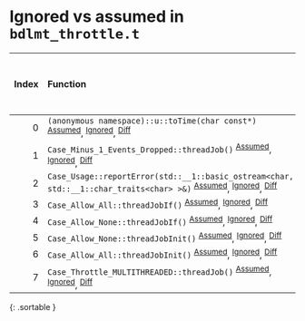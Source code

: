 # Ignored vs assumed in `bdlmt_throttle.t`

<script src="../sorttable.js"></script>

|   Index | Function                                                                                                                                                                                         |   Difference in number of lines |   Function size difference in bytes | Number of lines in assumed build   | Number of bytes in assumed build   | Number of lines in ignored build   | Number of bytes in ignored build   |
|--------:|:-------------------------------------------------------------------------------------------------------------------------------------------------------------------------------------------------|--------------------------------:|------------------------------------:|:-----------------------------------|:-----------------------------------|:-----------------------------------|:-----------------------------------|
|       0 | `(anonymous namespace)::u::toTime(char const*)` <sup>[Assumed](0.assume.s.txt)</sup>, <sup>[Ignored](0.none.s.txt)</sup>, <sup>[Diff](0.diff.html)</sup>                                         |                               1 |                                   0 | 592                                | 4,269,680                          | 592                                | 4,270,720                          |
|       1 | `Case_Minus_1_Events_Dropped::threadJob()` <sup>[Assumed](1.assume.s.txt)</sup>, <sup>[Ignored](1.none.s.txt)</sup>, <sup>[Diff](1.diff.html)</sup>                                              |                              -6 |                                 -16 | 128                                | 4,220,640                          | 144                                | 4,221,072                          |
|       2 | `Case_Usage::reportError(std::__1::basic_ostream<char, std::__1::char_traits<char> >&)` <sup>[Assumed](2.assume.s.txt)</sup>, <sup>[Ignored](2.none.s.txt)</sup>, <sup>[Diff](2.diff.html)</sup> |                              -6 |                                 -16 | 80                                 | 4,214,208                          | 96                                 | 4,214,208                          |
|       3 | `Case_Allow_All::threadJobIf()` <sup>[Assumed](3.assume.s.txt)</sup>, <sup>[Ignored](3.none.s.txt)</sup>, <sup>[Diff](3.diff.html)</sup>                                                         |                              -8 |                                 -32 | 304                                | 4,215,440                          | 336                                | 4,215,584                          |
|       4 | `Case_Allow_None::threadJobIf()` <sup>[Assumed](4.assume.s.txt)</sup>, <sup>[Ignored](4.none.s.txt)</sup>, <sup>[Diff](4.diff.html)</sup>                                                        |                              -8 |                                 -32 | 304                                | 4,214,288                          | 336                                | 4,214,304                          |
|       5 | `Case_Allow_None::threadJobInit()` <sup>[Assumed](5.assume.s.txt)</sup>, <sup>[Ignored](5.none.s.txt)</sup>, <sup>[Diff](5.diff.html)</sup>                                                      |                             -35 |                                 -96 | 608                                | 4,214,832                          | 704                                | 4,214,880                          |
|       6 | `Case_Allow_All::threadJobInit()` <sup>[Assumed](6.assume.s.txt)</sup>, <sup>[Ignored](6.none.s.txt)</sup>, <sup>[Diff](6.diff.html)</sup>                                                       |                             -37 |                                -112 | 512                                | 4,215,744                          | 624                                | 4,215,920                          |
|       7 | `Case_Throttle_MULTITHREADED::threadJob()` <sup>[Assumed](7.assume.s.txt)</sup>, <sup>[Ignored](7.none.s.txt)</sup>, <sup>[Diff](7.diff.html)</sup>                                              |                             -48 |                                 -96 | 1,312                              | 4,216,256                          | 1,408                              | 4,216,544                          |
{: .sortable }
